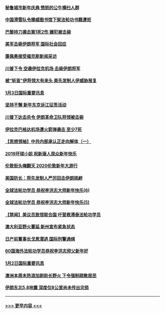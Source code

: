 #### [秘鲁城市新年庆典 愤怒的公牛横扫人群](../pages/prog202/a102744618.md?t=01040911) 
#### [中国滑雪队令挪威图书馆下架法轮功书籍遭拒](../pages/prog202/a102744639.md?t=01040911) 
#### [巴黎持刀袭击案1死2伤 嫌犯被击毙](../pages/prog202/a102744566.md?t=01040911) 
#### [美军击毙伊朗将军 国际社会回应](../pages/prog202/a102744485.md?t=01040911) 
#### [蓬佩奥接受福克斯新闻采访](../pages/prog202/a102744480.md?t=01040911) 
#### [川普下令 空袭伊拉克机场 击毙伊朗将军](../pages/prog202/a102744470.md?t=01040911) 
#### [被“斩首”伊将领大有来头 美先发制人伊威胁报复](../pages/prog202/a102744454.md?t=01040911) 
#### [1月3日国际重要讯息](../pages/prog202/a102744301.md?t=01040911) 
#### [坚持不懈 新年东京诉江征签活动](../pages/prog202/a102744303.md?t=01040911) 
#### [川普下达击杀令 伊朗革命卫队将领被击毙](../pages/prog202/a102741911.md?t=01040911) 
#### [伊拉克巴格达机场遭火箭弹袭击 至少7死](../pages/prog202/a102744115.md?t=01040911) 
#### [【思想领袖】中共内部承认正走向解体（一）](../pages/prog202/a102744097.md?t=01040911) 
#### [2019环球小姐 祝新唐人观众新年快乐](../pages/prog202/a102744043.md?t=01040911) 
#### [伦敦街头嗨翻天 2020伦敦新年大游行](../pages/prog202/a102743925.md?t=01040911) 
#### [美国防长：将先发制人严厉回击伊朗挑衅](../pages/prog202/a102743930.md?t=01040911) 
#### [全球法轮功学员 恭祝李洪志大师新年快乐(6)](../pages/prog202/a102743899.md?t=01040911) 
#### [全球法轮功学员 恭祝李洪志大师新年快乐(5)](../pages/prog202/a102743766.md?t=01040911) 
#### [【禁闻】美议员致信联合国 吁营救滞泰法轮功学员](../pages/prog202/a102743781.md?t=01040911) 
#### [澳大利亚野火蔓延 新州宣布紧急状态](../pages/prog202/a102743681.md?t=01040911) 
#### [日产前董事长戈恩潜逃 国际刑警通缉](../pages/prog202/a102743676.md?t=01040911) 
#### [60国海外法轮功学员恭祝李洪志师父新年好](../pages/prog202/a102743628.md?t=01040911) 
#### [1月2日国际重要讯息](../pages/prog202/a102743488.md?t=01040911) 
#### [澳洲本周末热浪加剧助长野火 下令强制疏散居民](../pages/prog202/a102743421.md?t=01040911) 
#### [伊朗东北5.8地震 深度仅8公里尚未传出灾损](../pages/prog202/a102743396.md?t=01040911) 

----
#### [ >>> 更早内容 <<< ](../indexes/prog202-earlier.md)
